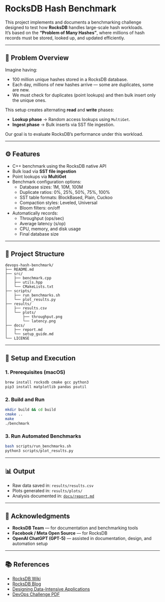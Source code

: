 # RocksDB Hash Benchmark

This project implements and documents a benchmarking challenge designed to test how **RocksDB** handles large-scale hash workloads.  
It’s based on the **“Problem of Many Hashes”**, where millions of hash records must be stored, looked up, and updated efficiently.

---

## 🧩 Problem Overview

Imagine having:
- 100 million unique hashes stored in a RocksDB database.
- Each day, millions of new hashes arrive — some are duplicates, some are new.
- We must check for duplicates (point lookups) and then bulk insert only the unique ones.

This setup creates alternating **read** and **write** phases:
- **Lookup phase** → Random access lookups using `MultiGet`.
- **Ingest phase** → Bulk inserts via SST file ingestion.

Our goal is to evaluate RocksDB’s performance under this workload.

---

## ⚙️ Features

- C++ benchmark using the RocksDB native API  
- Bulk load via **SST file ingestion**
- Point lookups via **MultiGet**
- Benchmark configuration options:
  - Database sizes: 1M, 10M, 100M
  - Duplicate ratios: 0%, 25%, 50%, 75%, 100%
  - SST table formats: BlockBased, Plain, Cuckoo
  - Compaction styles: Leveled, Universal
  - Bloom filters: on/off
- Automatically records:
  - Throughput (ops/sec)
  - Average latency (s/op)
  - CPU, memory, and disk usage
  - Final database size

---

## 🧱 Project Structure

```
devops-hash-benchmark/
├── README.md
├── src/
│   ├── benchmark.cpp
│   ├── utils.hpp
│   └── CMakeLists.txt
├── scripts/
│   ├── run_benchmarks.sh
│   └── plot_results.py
├── results/
│   ├── results.csv
│   └── plots/
│       ├── throughput.png
│       └── latency.png
├── docs/
│   ├── report.md
│   └── setup_guide.md
└── LICENSE
```

---

## 🚀 Setup and Execution

### 1. Prerequisites (macOS)
```bash
brew install rocksdb cmake gcc python3
pip3 install matplotlib pandas psutil
```

### 2. Build and Run
```bash
mkdir build && cd build
cmake ..
make
./benchmark
```

### 3. Run Automated Benchmarks
```bash
bash scripts/run_benchmarks.sh
python3 scripts/plot_results.py
```

---

## 📊 Output

- Raw data saved in: `results/results.csv`
- Plots generated in: `results/plots/`
- Analysis documented in: [`docs/report.md`](docs/report.md)

---

## 🧠 Acknowledgments

- **RocksDB Team** — for documentation and benchmarking tools  
- **Facebook / Meta Open Source** — for RocksDB  
- **OpenAI ChatGPT (GPT-5)** — assisted in documentation, design, and automation setup  

---

## 📚 References

- [RocksDB Wiki](https://github.com/facebook/rocksdb/wiki)
- [RocksDB Blog](https://rocksdb.org/blog/)
- [Designing Data-Intensive Applications](https://dataintensive.net/)
- [DevOps Challenge PDF](docs/report.md)
